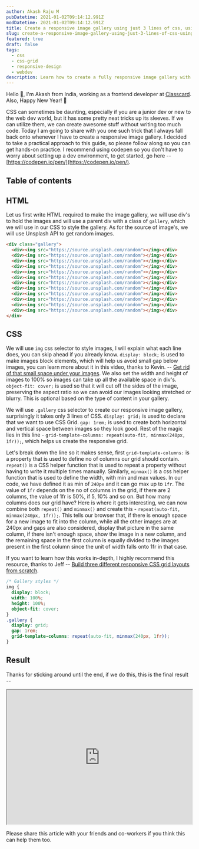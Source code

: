 ```yaml
---
author: Akash Raju M
pubDatetime: 2021-01-02T09:14:12.991Z
modDatetime: 2021-01-02T09:14:12.991Z
title: Create a responsive image gallery using just 3 lines of css, using CSS Grid.
slug: create-a-responsive-image-gallery-using-just-3-lines-of-css-using-css-grid
featured: true
draft: false
tags:
  - css
  - css-grid
  - responsive-design
  - webdev
description: Learn how to create a fully responsive image gallery with just three lines of CSS using the power of CSS Grid. This practical guide walks you through the HTML and CSS step-by-step.
---
```


Hello 👋, I'm Akash from India, working as a frontend developer at [Classcard](https://www.classcardapp.com/). Also, Happy New Year! 🎉

CSS can sometimes be daunting, especially if you are a junior dev or new to the web dev world, but it has some pretty neat tricks up its sleeves. If we can utilize them, we can create awesome stuff without writing too much code. Today I am going to share with you one such trick that I always fall back onto whenever I have to create a responsive image gallery. I decided to take a practical approach to this guide, so please follow along so you can get hands-on practice. I recommend using codepen so you don't have to worry about setting up a dev environment, to get started, go here -- [https://codepen.io/pen/](https://codepen.io/pen/).

## Table of contents

## HTML

Let us first write HTML required to make the image gallery, we will use div's to hold the images and will use a parent div with a class of `gallery`, which we will use in our CSS to style the gallery. As for the source of image's, we will use Unsplash API to get random images.

```html
<div class="gallery">
  <div><img src="https://source.unsplash.com/random"></img></div>
  <div><img src="https://source.unsplash.com/random"></img></div>
  <div><img src="https://source.unsplash.com/random"></img></div>
  <div><img src="https://source.unsplash.com/random"></img></div>
  <div><img src="https://source.unsplash.com/random"></img></div>
  <div><img src="https://source.unsplash.com/random"></img></div>
  <div><img src="https://source.unsplash.com/random"></img></div>
  <div><img src="https://source.unsplash.com/random"></img></div>
  <div><img src="https://source.unsplash.com/random"></img></div>
  <div><img src="https://source.unsplash.com/random"></img></div>
  <div><img src="https://source.unsplash.com/random"></img></div>
  <div><img src="https://source.unsplash.com/random"></img></div>
</div>
```

## CSS

We will use `img` css selector to style images, I will explain what each line does, you can skip ahead if you already know. `display: block;` is used to make images block elements, which will help us avoid small gap below images, you can learn more about it in this video, thanks to Kevin. -- [Get rid of that small space under your images](https://youtu.be/plOl7TNc89A). We also set the width and height of images to 100% so images can take up all the available space in div's. `object-fit: cover;` is used so that it will cut off the sides of the image, preserving the aspect ratio so we can avoid our images looking stretched or blurry. This is optional based on the type of content in your gallery.

We will use `.gallery` css selector to create our responsive image gallery, surprisingly it takes only 3 lines of CSS. `display: grid;` is used to declare that we want to use CSS Grid. `gap: 1rem;` is used to create both horizontal and vertical space between images so they look good. Rest of the magic lies in this line - `grid-template-columns: repeat(auto-fit, minmax(240px, 1fr));`, which helps us create the responsive grid.

Let's break down the line so it makes sense, first `grid-template-columns:` is a property that is used to define no of columns our grid should contain. `repeat()` is a CSS helper function that is used to repeat a property without having to write it multiple times manually. Similarly, `minmax()` is a css helper function that is used to define the width, with min and max values. In our code, we have defined it as min of `240px` and it can go max up to `1fr`. The value of `1fr` depends on the no of columns in the grid, if there are 2 columns, the value of 1fr is 50%, if 5, 10% and so on. But how many columns does our grid have? Here is where it gets interesting, we can now combine both `repeat()` and `minmax()` and create this - `repeat(auto-fit, minmax(240px, 1fr));`. This tells our browser that, if there is enough space for a new image to fit into the column, while all the other images are at 240px and gaps are also considered, display that picture in the same column, if there isn't enough space, show the image in a new column, and the remaining space in the first column is equally divided to the images present in the first column since the unit of width falls onto 1fr in that case.

If you want to learn how this works in-depth, I highly recommend this resource, thanks to Jeff -- [Build three different responsive CSS grid layouts from scratch](https://fireship.io/lessons/three-responsive-css-grid-layouts/).

```css
/* Gallery styles */
img {
  display: block;
  width: 100%;
  height: 100%;
  object-fit: cover;
}
.gallery {
  display: grid;
  gap: 1rem;
  grid-template-columns: repeat(auto-fit, minmax(240px, 1fr));
}
```

## Result

Thanks for sticking around until the end, if we do this, this is the final result --

<iframe height="365" style="width:100%" src="https://codepen.io/akashrajum7/embed/preview/rNMdVZw?height=265&theme-id=dark&default-tab=html,result">
  See the Pen <a href="https://codepen.io/akashrajum7/pen/rNMdVZw">CSS Grid Gallery</a> by Akash Raju M
  (<a href="https://codepen.io/akashrajum7">@akashrajum7</a>) on <a href="https://codepen.io">CodePen</a>.
</iframe>

Please share this article with your friends and co-workers if you think this can help them too.

